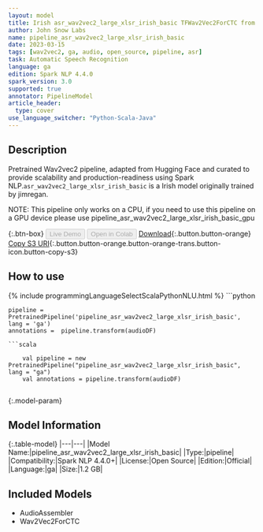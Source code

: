 ```yaml
---
layout: model
title: Irish asr_wav2vec2_large_xlsr_irish_basic TFWav2Vec2ForCTC from jimregan
author: John Snow Labs
name: pipeline_asr_wav2vec2_large_xlsr_irish_basic
date: 2023-03-15
tags: [wav2vec2, ga, audio, open_source, pipeline, asr]
task: Automatic Speech Recognition
language: ga
edition: Spark NLP 4.4.0
spark_version: 3.0
supported: true
annotator: PipelineModel
article_header:
  type: cover
use_language_switcher: "Python-Scala-Java"
---
```


## Description

Pretrained Wav2vec2  pipeline, adapted from Hugging Face and curated to provide scalability and production-readiness using Spark NLP.`asr_wav2vec2_large_xlsr_irish_basic` is a Irish model originally trained by jimregan.

NOTE: This pipeline only works on a CPU, if you need to use this pipeline on a GPU device please use pipeline_asr_wav2vec2_large_xlsr_irish_basic_gpu

{:.btn-box}
<button class="button button-orange" disabled>Live Demo</button>
<button class="button button-orange" disabled>Open in Colab</button>
[Download](https://s3.amazonaws.com/auxdata.johnsnowlabs.com/public/models/pipeline_asr_wav2vec2_large_xlsr_irish_basic_ga_4.4.0_3.0_1678904646799.zip){:.button.button-orange}
[Copy S3 URI](s3://auxdata.johnsnowlabs.com/public/models/pipeline_asr_wav2vec2_large_xlsr_irish_basic_ga_4.4.0_3.0_1678904646799.zip){:.button.button-orange.button-orange-trans.button-icon.button-copy-s3}

## How to use



<div class="tabs-box" markdown="1">
{% include programmingLanguageSelectScalaPythonNLU.html %}
```python

    pipeline = PretrainedPipeline('pipeline_asr_wav2vec2_large_xlsr_irish_basic', lang = 'ga')
    annotations =  pipeline.transform(audioDF)
    
```
```scala

    val pipeline = new PretrainedPipeline("pipeline_asr_wav2vec2_large_xlsr_irish_basic", lang = "ga")
    val annotations = pipeline.transform(audioDF)
    
```
</div>

{:.model-param}
## Model Information

{:.table-model}
|---|---|
|Model Name:|pipeline_asr_wav2vec2_large_xlsr_irish_basic|
|Type:|pipeline|
|Compatibility:|Spark NLP 4.4.0+|
|License:|Open Source|
|Edition:|Official|
|Language:|ga|
|Size:|1.2 GB|

## Included Models

- AudioAssembler
- Wav2Vec2ForCTC